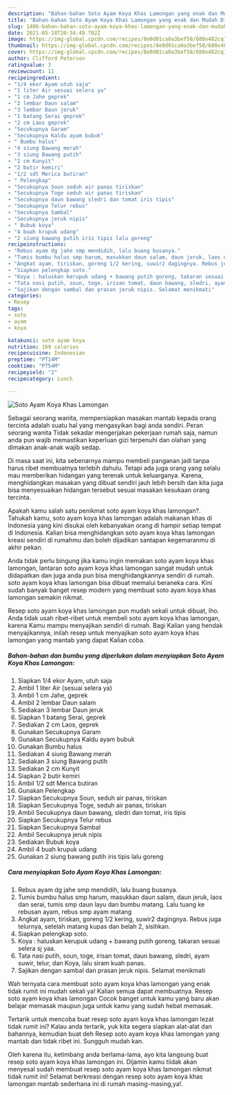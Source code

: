 ```yaml
---
description: "Bahan-bahan Soto Ayam Koya Khas Lamongan yang enak dan Mudah Dibuat"
title: "Bahan-bahan Soto Ayam Koya Khas Lamongan yang enak dan Mudah Dibuat"
slug: 1406-bahan-bahan-soto-ayam-koya-khas-lamongan-yang-enak-dan-mudah-dibuat
date: 2021-05-18T20:34:49.702Z
image: https://img-global.cpcdn.com/recipes/8e0d01ca0a3bef58/680x482cq70/soto-ayam-koya-khas-lamongan-foto-resep-utama.jpg
thumbnail: https://img-global.cpcdn.com/recipes/8e0d01ca0a3bef58/680x482cq70/soto-ayam-koya-khas-lamongan-foto-resep-utama.jpg
cover: https://img-global.cpcdn.com/recipes/8e0d01ca0a3bef58/680x482cq70/soto-ayam-koya-khas-lamongan-foto-resep-utama.jpg
author: Clifford Peterson
ratingvalue: 3
reviewcount: 11
recipeingredient:
- "1/4 ekor Ayam utuh saja"
- "1 liter Air sesuai selera ya"
- "1 cm Jahe geprek"
- "2 lembar Daun salam"
- "3 lembar Daun jeruk"
- "1 batang Serai geprek"
- "2 cm Laos geprek"
- "Secukupnya Garam"
- "Secukupnya Kaldu ayam bubuk"
- " Bumbu halus"
- "4 siung Bawang merah"
- "3 siung Bawang putih"
- "2 cm Kunyit"
- "2 butir kemiri"
- "1/2 sdt Merica butiran"
- " Pelengkap"
- "Secukupnya Soun seduh air panas tiriskan"
- "Secukupnya Toge seduh air panas tiriskan"
- "Secukupnya daun bawang sledri dan tomat iris tipis"
- "Secukupnya Telur rebus"
- "Secukupnya Sambal"
- "Secukupnya jeruk nipis"
- " Bubuk koya"
- "4 buah krupuk udang"
- "2 siung bawang putih iris tipis lalu goreng"
recipeinstructions:
- "Rebus ayam dg jahe smp mendidih, lalu buang busanya."
- "Tumis bumbu halus smp harum, masukkan daun salam, daun jeruk, laos dan serai, tumis smp daun layu dan bumbu matang. Lalu tuang ke rebusan ayam, rebus smp ayam matang"
- "Angkat ayam, tiriskan, goreng 1/2 kering, suwir2 dagingnya. Rebus juga telurnya, setelah matang kupas dan belah 2, sisihkan."
- "Siapkan pelengkap soto."
- "Koya : haluskan kerupuk udang + bawang putih goreng, takaran sesuai selera sj yaa."
- "Tata nasi putih, soun, toge, irisan tomat, daun bawang, sledri, ayam suwir, telur, dan Koya, lalu siram kuah panas."
- "Sajikan dengan sambal dan prasan jeruk nipis. Selamat menikmati"
categories:
- Resep
tags:
- soto
- ayam
- koya

katakunci: soto ayam koya 
nutrition: 169 calories
recipecuisine: Indonesian
preptime: "PT14M"
cooktime: "PT54M"
recipeyield: "2"
recipecategory: Lunch

---
```



![Soto Ayam Koya Khas Lamongan](https://img-global.cpcdn.com/recipes/8e0d01ca0a3bef58/680x482cq70/soto-ayam-koya-khas-lamongan-foto-resep-utama.jpg)

Sebagai seorang wanita, mempersiapkan masakan mantab kepada orang tercinta adalah suatu hal yang mengasyikan bagi anda sendiri. Peran seorang  wanita Tidak sekadar mengerjakan pekerjaan rumah saja, namun anda pun wajib memastikan keperluan gizi terpenuhi dan olahan yang dimakan anak-anak wajib sedap.

Di masa  saat ini, kita sebenarnya mampu membeli panganan jadi tanpa harus ribet membuatnya terlebih dahulu. Tetapi ada juga orang yang selalu mau memberikan hidangan yang terenak untuk keluarganya. Karena, menghidangkan masakan yang dibuat sendiri jauh lebih bersih dan kita juga bisa menyesuaikan hidangan tersebut sesuai masakan kesukaan orang tercinta. 



Apakah kamu salah satu penikmat soto ayam koya khas lamongan?. Tahukah kamu, soto ayam koya khas lamongan adalah makanan khas di Indonesia yang kini disukai oleh kebanyakan orang di hampir setiap tempat di Indonesia. Kalian bisa menghidangkan soto ayam koya khas lamongan kreasi sendiri di rumahmu dan boleh dijadikan santapan kegemaranmu di akhir pekan.

Anda tidak perlu bingung jika kamu ingin memakan soto ayam koya khas lamongan, lantaran soto ayam koya khas lamongan sangat mudah untuk didapatkan dan juga anda pun bisa menghidangkannya sendiri di rumah. soto ayam koya khas lamongan bisa dibuat memalui beraneka cara. Kini sudah banyak banget resep modern yang membuat soto ayam koya khas lamongan semakin nikmat.

Resep soto ayam koya khas lamongan pun mudah sekali untuk dibuat, lho. Anda tidak usah ribet-ribet untuk membeli soto ayam koya khas lamongan, karena Kamu mampu menyajikan sendiri di rumah. Bagi Kalian yang hendak menyajikannya, inilah resep untuk menyajikan soto ayam koya khas lamongan yang mantab yang dapat Kalian coba.

<!--inarticleads1-->

##### Bahan-bahan dan bumbu yang diperlukan dalam menyiapkan Soto Ayam Koya Khas Lamongan:

1. Siapkan 1/4 ekor Ayam, utuh saja
1. Ambil 1 liter Air (sesuai selera ya)
1. Ambil 1 cm Jahe, geprek
1. Ambil 2 lembar Daun salam
1. Sediakan 3 lembar Daun jeruk
1. Siapkan 1 batang Serai, geprek
1. Sediakan 2 cm Laos, geprek
1. Gunakan Secukupnya Garam
1. Gunakan Secukupnya Kaldu ayam bubuk
1. Gunakan  Bumbu halus
1. Sediakan 4 siung Bawang merah
1. Sediakan 3 siung Bawang putih
1. Sediakan 2 cm Kunyit
1. Siapkan 2 butir kemiri
1. Ambil 1/2 sdt Merica butiran
1. Gunakan  Pelengkap
1. Siapkan Secukupnya Soun, seduh air panas, tiriskan
1. Siapkan Secukupnya Toge, seduh air panas, tiriskan
1. Ambil Secukupnya daun bawang, sledri dan tomat, iris tipis
1. Siapkan Secukupnya Telur rebus
1. Siapkan Secukupnya Sambal
1. Ambil Secukupnya jeruk nipis
1. Sediakan  Bubuk koya
1. Ambil 4 buah krupuk udang
1. Gunakan 2 siung bawang putih iris tipis lalu goreng




<!--inarticleads2-->

##### Cara menyiapkan Soto Ayam Koya Khas Lamongan:

1. Rebus ayam dg jahe smp mendidih, lalu buang busanya.
1. Tumis bumbu halus smp harum, masukkan daun salam, daun jeruk, laos dan serai, tumis smp daun layu dan bumbu matang. Lalu tuang ke rebusan ayam, rebus smp ayam matang
1. Angkat ayam, tiriskan, goreng 1/2 kering, suwir2 dagingnya. Rebus juga telurnya, setelah matang kupas dan belah 2, sisihkan.
1. Siapkan pelengkap soto.
1. Koya : haluskan kerupuk udang + bawang putih goreng, takaran sesuai selera sj yaa.
1. Tata nasi putih, soun, toge, irisan tomat, daun bawang, sledri, ayam suwir, telur, dan Koya, lalu siram kuah panas.
1. Sajikan dengan sambal dan prasan jeruk nipis. Selamat menikmati




Wah ternyata cara membuat soto ayam koya khas lamongan yang enak tidak rumit ini mudah sekali ya! Kalian semua dapat membuatnya. Resep soto ayam koya khas lamongan Cocok banget untuk kamu yang baru akan belajar memasak maupun juga untuk kamu yang sudah hebat memasak.

Tertarik untuk mencoba buat resep soto ayam koya khas lamongan lezat tidak rumit ini? Kalau anda tertarik, yuk kita segera siapkan alat-alat dan bahannya, kemudian buat deh Resep soto ayam koya khas lamongan yang mantab dan tidak ribet ini. Sungguh mudah kan. 

Oleh karena itu, ketimbang anda berlama-lama, ayo kita langsung buat resep soto ayam koya khas lamongan ini. Dijamin kamu tiidak akan menyesal sudah membuat resep soto ayam koya khas lamongan nikmat tidak rumit ini! Selamat berkreasi dengan resep soto ayam koya khas lamongan mantab sederhana ini di rumah masing-masing,ya!.

